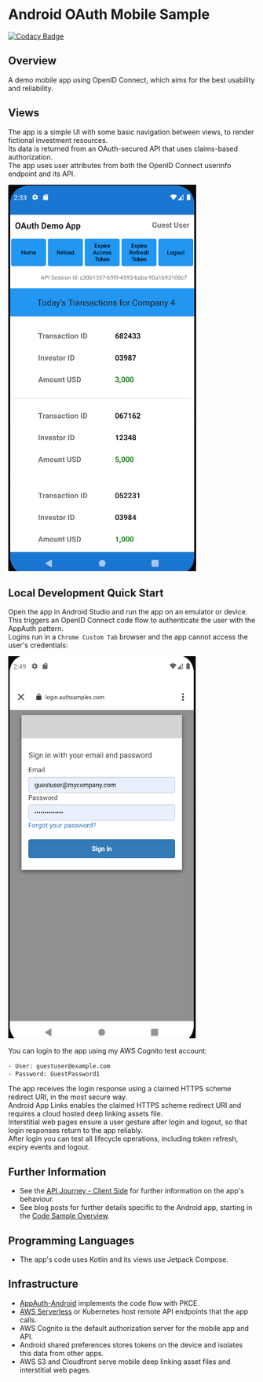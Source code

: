 # Android OAuth Mobile Sample

[![Codacy Badge](https://api.codacy.com/project/badge/Grade/78cdd39847864113a5e9fa721184e7e4)](https://app.codacy.com/gh/gary-archer/oauth.mobilesample.android?utm_source=github.com&utm_medium=referral&utm_content=gary-archer/oauth.mobilesample.android&utm_campaign=Badge_Grade)

## Overview

A demo mobile app using OpenID Connect, which aims for the best usability and reliability.

## Views

The app is a simple UI with some basic navigation between views, to render fictional investment resources.\
Its data is returned from an OAuth-secured API that uses claims-based authorization.\
The app uses user attributes from both the OpenID Connect userinfo endpoint and its API. 

![App Views](./doc/views.png)

## Local Development Quick Start

Open the app in Android Studio and run the app on an emulator or device.\
This triggers an OpenID Connect code flow to authenticate the user with the AppAuth pattern.\
Logins run in a `Chrome Custom Tab` browser and the app cannot access the user's credentials:

![App Login](./doc/login.png)

You can login to the app using my AWS Cognito test account:

```text
- User: guestuser@example.com
- Password: GuestPassword1
```

The app receives the login response using a claimed HTTPS scheme redirect URI, in the most secure way.\
Android App Links enables the claimed HTTPS scheme redirect URI and requires a cloud hosted deep linking assets file.\
Interstitial web pages ensure a user gesture after login and logout, so that login responses return to the app reliably.\
After login you can test all lifecycle operations, including token refresh, expiry events and logout.

## Further Information

* See the [API Journey - Client Side](https://apisandclients.com/posts/api-journey-client-side) for further information on the app's behaviour.
* See blog posts for further details specific to the Android app, starting in the [Code Sample Overview](https://apisandclients.com/posts/android-code-sample-overview).

## Programming Languages

* The app's code uses Kotlin and its views use Jetpack Compose.

## Infrastructure

* [AppAuth-Android](https://github.com/openid/AppAuth-Android) implements the code flow with PKCE.
* [AWS Serverless](https://github.com/gary-archer/oauth.apisample.serverless) or Kubernetes host remote API endpoints that the app calls.
* AWS Cognito is the default authorization server for the mobile app and API.
* Android shared preferences stores tokens on the device and isolates this data from other apps.
* AWS S3 and Cloudfront serve mobile deep linking asset files and interstitial web pages.
